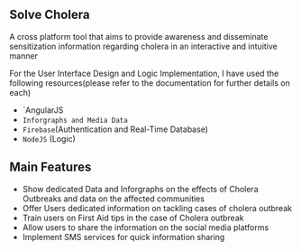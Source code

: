 ## Solve Cholera

A cross platform tool that aims to provide awareness and disseminate sensitization information regarding cholera in an interactive and intuitive manner

For the User Interface Design and Logic Implementation, I have used the following resources(please refer to the documentation for further details on each)
*  `AngularJS
* `Inforgraphs and Media Data`
* `Firebase`(Authentication and Real-Time Database)
* `NodeJS` (Logic)

## Main Features

* Show dedicated Data and Inforgraphs on the effects of Cholera Outbreaks and data on the affected communities
* Offer Users dedicated information on tackling cases of cholera outbreak
* Train users on First Aid tips in the case of Cholera outbreak
* Allow users to share the information on the social media platforms
* Implement SMS services for quick information sharing